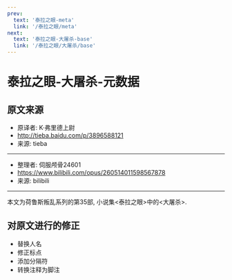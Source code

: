 ```yaml
---
prev:
  text: '泰拉之眼-meta'
  link: '/泰拉之眼/meta'
next:
  text: '泰拉之眼-大屠杀-base'
  link: '/泰拉之眼/大屠杀/base'
---
```


# 泰拉之眼-大屠杀-元数据

## 原文来源

+ 原译者: K·弗里德上尉
+ <http://tieba.baidu.com/p/3896588121>
+ 来源: tieba

--------

+ 整理者: 伺服颅骨24601
+ <https://www.bilibili.com/opus/260514011598567878>
+ 来源: bilibili

--------

本文为荷鲁斯叛乱系列的第35部, 小说集<泰拉之眼>中的<大屠杀>.

## 对原文进行的修正

+ 替换人名
+ 修正标点
+ 添加分隔符
+ 转换注释为脚注
